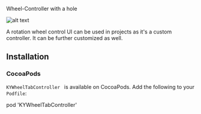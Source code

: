 Wheel-Controller with a hole

![alt text](https://drive.google.com/file/d/1CVcK-Gdu27-5qVBl8SlzEpAzsKUhjuJI/view)

A rotation wheel control UI can be used in projects as it's a custom controller. It can be further customized as well.
## Installation

### CocoaPods

`KYWheelTabController ` is available on CocoaPods.
Add the following to your `Podfile`:

pod 'KYWheelTabController'

